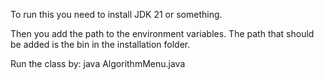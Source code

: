 To run this you need to install JDK 21 or something.

Then you add the path to the environment variables. The path that should be added is the bin in the installation folder.

Run the class by:
java AlgorithmMenu.java
